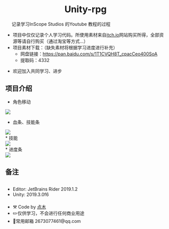 # <center> Unity-rpg

<p>
<img src="https://img.itch.zone/aW1nLzE3NzY5NjEucG5n/32x32%23/o6xEj2.png"  style="width:16px;height:16px">
记录学习InScope Studios 的<a src="https://www.youtube.com/watch?v=oHFOkMffPDc&list=PLX-uZVK_0K_6JEecbu3Y-nVnANJznCzix">Youtube 教程</a>的过程
</p>

- 项目中仅仅记录个人学习代码。所使用素材来自[itch.io](https://inscope.itch.io/unity-rpg)网站购买所得，全部资源等请自行购买（通过淘宝等方式...）
- 项目素材下载：（缺失素材将根据学习进度进行补充）
  - 网盘链接：https://pan.baidu.com/s/1T1CVQH8T_cpacCeo400SoA
  - 提取码：4332

* 欢迎加入共同学习、进步

## 项目介绍

- 角色移动
<div><img src="https://img.itch.zone/aW1nLzE3NzcwMTQuZ2lm/original/iaIfsr.gif" style="max-width: 500px; text-align:center;"></div>

* 血条、技能条
<div><img src="https://img.itch.zone/aW1nLzE3NzYwMjUuZ2lm/original/9L8%2FoD.gif"></div>
* 技能
<div><img src="https://img.itch.zone/aW1nLzE3NzYwMjYuZ2lm/original/NfUMWs.gif"></div>
* 进度条
<div><img src="https://img.itch.zone/aW1nLzE3NzYwMzcuZ2lm/original/l4gEU2.gif"></div>

## 备注

<div style="display:flex; justify-content: space-between; align-content: center;">
      <ul >
        <li>Editor: JetBrains Rider 2019.1.2</li>
        <li>Unity: 2019.3.0f6</li>
        <li style="margin-top:20px">⚒️ Code by <a href="http://modty.top">点木</a> </li>
        <li>✏️仅供学习，不会进行任何商业用途</li>
        <li>📧常用邮箱 2673077461@qq.com</li>
      </ul>
  </div>
